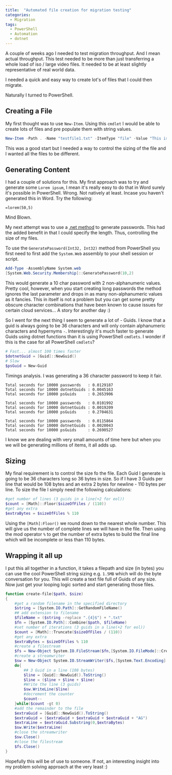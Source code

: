 ```yaml
---
title:  "Automated file creation for migration testing"
categories:
  - Migration
tags:
  - PowerShell
  - Automation
  - dotnet
---
```


A couple of weeks ago I needed to test migration throughput. And I mean actual throughput. This test needed to be more than just transferring a whole load of iso / large video files. It needed to be at least slightly representative of real world data.

I needed a quick and easy way to create lot's of files that I could then migrate.

Naturally I turned to PowerShell.

## Creating a File

My first thought was to use `New-Item`. Using this `cmdlet` I would be able to create lots of files and pre populate them with string values.

``` powershell
New-Item -Path . -Name "testfile1.txt" -ItemType "file" -Value "This is a text string."
```

This was a good start but I needed a way to control the sizing of the file and I wanted all the files to be different.

## Generating Content

I had a couple of solutions for this. My first approach was to try and generate some `Lorem ipsum`, I mean it's really easy to do that in Word surely it's possible in PowerShell. Wrong. Not natively at least. Incase you haven't generated this in Word. Try the following:

``` word
=lorem(50,5)
```

Mind Blown.

My next attempt was to use a [.net method](https://docs.microsoft.com/en-us/dotnet/api/system.web.security.membership.generatepassword?view=netframework-4.8) to generate passwords. This had the added benefit in that I could specify the length. Thus, controlling the size of my files.

To use the `GeneratePassword(Int32, Int32)` method from PowerShell you first need to first add the `System.Web` assembly to your shell session or script.

```powershell
Add-Type -AssemblyName System.web
[System.Web.Security.Membership]::GeneratePassword(10,2)
```

This would generate a 10 char password with 2 non-alphanumeric values. Pretty cool, however, when you start creating long passwords the method ignores the last parameter and drops in as many non-alphanumeric values as it fancies. This in itself is not a problem but you can get some pretty obscure character combinations that have been known to cause issues for certain cloud services... A story for another day :)

So I went for the next thing I seem to generate a lot of - Guids. I know that a guid is always going to be 36 characters and will only contain alphanumeric characters and hypernyms `-`. Interestingly it's much faster to generate Guids using dotnet functions than it is using PowerShell `cmdlets`. I wonder if this is the case for all PowerShell `cmdlets`?

```powershell
# Fast... almost 100 times faster
$dotnetGuid = [Guid]::NewGuid()
# Slow
$psGuid = New-Guid
```

Timings analysis. I was generating a 36 character password to keep it fair. 

``` shell
Total seconds for 10000 passwords   : 0.0129187
Total seconds for 10000 dotnetGuids : 0.0045163
Total seconds for 10000 psGuids     : 0.2653906

Total seconds for 10000 passwords   : 0.0101992
Total seconds for 10000 dotnetGuids : 0.0019209
Total seconds for 10000 psGuids     : 0.2704631

Total seconds for 10000 passwords   : 0.0115864
Total seconds for 10000 dotnetGuids : 0.0020043
Total seconds for 10000 psGuids     : 0.2690527
```

I know we are dealing with very small amounts of time here but when you we will be generating millions of items, it all adds up.

## Sizing

My final requirement is to control the size fo the file. Each Guid I generate is going to be 36 characters long so 36 bytes in size. So if I have 3 Guids per line that would be 108 bytes and an extra 2 bytes for newline - 110 bytes per line. To size the file I simply need the following calculations:

```powershell
#get number of lines (3 guids in a line(+2 for eol))
$count = [Math]::Floor($sizeOfFiles / (110))
#get any extra
$extraBytes = $sizeOfFiles % 110
```

Using the `[Math]:Floor()` we round down to the nearest whole number. This will give us the number of complete lines we will have in the file. Then using the mod operator `%` to get the number of extra bytes to build the final line which will be incomplete or less than 110 bytes.

## Wrapping it all up

I put this all together in a function, it takes a filepath and size (in bytes) you can use the cool PowerShell string sizing e.g. `1.5MB` which will do the byte conversation for you. This will create a text file full of Guids of any size. Now just get your looping logic sorted and start generating those files.

```powershell
function create-file($path, $size)
{
    #get a random filename in the specified directory
    $string = [System.IO.Path]::GetRandomFileName()
    ## add extension to filename
    $fileName = ($string -replace ".{4}$") + ".txt"
    $fn = [System.IO.Path]::Combine($path, $fileName)
    #set number of iterations (3 guids in a line(+2 for eol))
    $count = [Math]::Truncate($sizeOfFiles / (110))
    #get any extra
    $extraBytes = $sizeOfFiles % 110
    #create a filestream
    $fs = New-Object System.IO.FileStream($fn,[System.IO.FileMode]::CreateNew)
    #create a streamwriter
    $sw = New-Object System.IO.StreamWriter($fs,[System.Text.Encoding]::ASCII,128)
    do{
        ## 3 Guid in a line (108 bytes)
        $line = [Guid]::NewGuid().ToString()
        $line = ($line + $line + $line)
        #Write the line (3 guids)
        $sw.WriteLine($line)
        #decrement the counter
        $count--
    }while($count -gt 0)
    #add the remainder to the file
    $extraGuid = [Guid]::NewGuid().ToString()
    $extraGuid = ($extraGuid + $extraGuid + $extraGuid + "AG")
    $extraLine = $extraGuid.Substring(0,$extraBytes)
    $sw.Write($extraLine)
    #close the streamwriter
    $sw.Close()
    #close the filestream
    $fs.Close()
}
```

Hopefully this will be of use to someone. If not, an interesting insight into my problem solving approach at the very least :)
